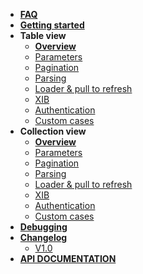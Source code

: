 - [**FAQ**](/menu/faq/)
- [**Getting started**](/menu/getting-started/)
- **Table view**
	- [**Overview**](/menu/table-view/)
	- [Parameters](/menu/table-view/parameters)
	- [Pagination](/menu/table-view/pagination)
	- [Parsing](/menu/table-view/parsing)
	- [Loader & pull to refresh](/menu/table-view/loader)
	- [XIB](/menu/table-view/xib)
	- [Authentication](/menu/table-view/authentication)
	- [Custom cases](/menu/table-view/custom-cases)
- **Collection view**
	- [**Overview**](/menu/collection-view/)
	- [Parameters](/menu/collection-view/parameters)
	- [Pagination](/menu/collection-view/pagination)
	- [Parsing](/menu/collection-view/parsing)
	- [Loader & pull to refresh](/menu/collection-view/loader)
	- [XIB](/menu/collection-view/xib)
	- [Authentication](/menu/collection-view/authentication)
	- [Custom cases](/menu/collection-view/custom-cases)
- [**Debugging**](/menu/debugging/)
- [**Changelog**](/menu/changelog/)
	- [V1.0](/menu/changelog/1.0/) 	
- <a href="menu/api/index.html" target="_blank">**API DOCUMENTATION**</a>